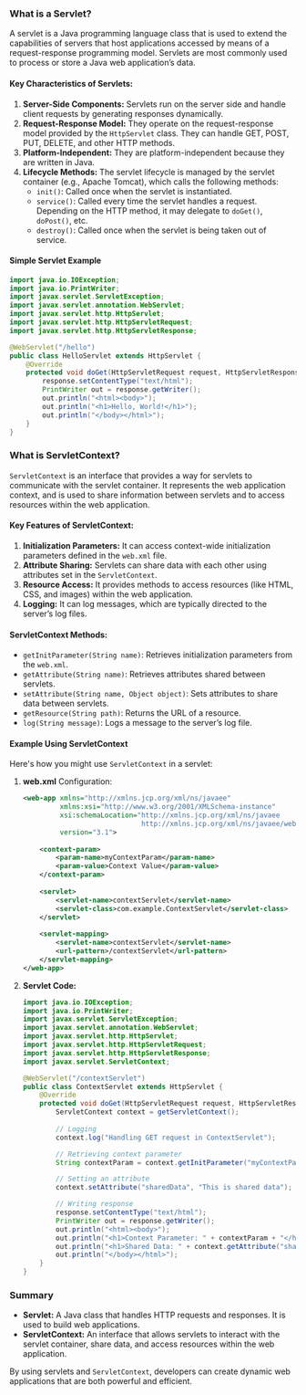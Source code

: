 ### What is a Servlet?

A servlet is a Java programming language class that is used to extend the capabilities of servers that host applications accessed by means of a request-response programming model. Servlets are most commonly used to process or store a Java web application’s data.

#### Key Characteristics of Servlets:
1. **Server-Side Components:** Servlets run on the server side and handle client requests by generating responses dynamically.
2. **Request-Response Model:** They operate on the request-response model provided by the `HttpServlet` class. They can handle GET, POST, PUT, DELETE, and other HTTP methods.
3. **Platform-Independent:** They are platform-independent because they are written in Java.
4. **Lifecycle Methods:** The servlet lifecycle is managed by the servlet container (e.g., Apache Tomcat), which calls the following methods:
    - `init()`: Called once when the servlet is instantiated.
    - `service()`: Called every time the servlet handles a request. Depending on the HTTP method, it may delegate to `doGet()`, `doPost()`, etc.
    - `destroy()`: Called once when the servlet is being taken out of service.

#### Simple Servlet Example

```java
import java.io.IOException;
import java.io.PrintWriter;
import javax.servlet.ServletException;
import javax.servlet.annotation.WebServlet;
import javax.servlet.http.HttpServlet;
import javax.servlet.http.HttpServletRequest;
import javax.servlet.http.HttpServletResponse;

@WebServlet("/hello")
public class HelloServlet extends HttpServlet {
    @Override
    protected void doGet(HttpServletRequest request, HttpServletResponse response) throws ServletException, IOException {
        response.setContentType("text/html");
        PrintWriter out = response.getWriter();
        out.println("<html><body>");
        out.println("<h1>Hello, World!</h1>");
        out.println("</body></html>");
    }
}
```

### What is ServletContext?

`ServletContext` is an interface that provides a way for servlets to communicate with the servlet container. It represents the web application context, and is used to share information between servlets and to access resources within the web application.

#### Key Features of ServletContext:
1. **Initialization Parameters:** It can access context-wide initialization parameters defined in the `web.xml` file.
2. **Attribute Sharing:** Servlets can share data with each other using attributes set in the `ServletContext`.
3. **Resource Access:** It provides methods to access resources (like HTML, CSS, and images) within the web application.
4. **Logging:** It can log messages, which are typically directed to the server’s log files.

#### ServletContext Methods:
- `getInitParameter(String name)`: Retrieves initialization parameters from the `web.xml`.
- `getAttribute(String name)`: Retrieves attributes shared between servlets.
- `setAttribute(String name, Object object)`: Sets attributes to share data between servlets.
- `getResource(String path)`: Returns the URL of a resource.
- `log(String message)`: Logs a message to the server’s log file.

#### Example Using ServletContext

Here's how you might use `ServletContext` in a servlet:

1. **web.xml** Configuration:
    ```xml
    <web-app xmlns="http://xmlns.jcp.org/xml/ns/javaee"
             xmlns:xsi="http://www.w3.org/2001/XMLSchema-instance"
             xsi:schemaLocation="http://xmlns.jcp.org/xml/ns/javaee 
                                 http://xmlns.jcp.org/xml/ns/javaee/web-app_3_1.xsd"
             version="3.1">
        
        <context-param>
            <param-name>myContextParam</param-name>
            <param-value>Context Value</param-value>
        </context-param>
        
        <servlet>
            <servlet-name>contextServlet</servlet-name>
            <servlet-class>com.example.ContextServlet</servlet-class>
        </servlet>
        
        <servlet-mapping>
            <servlet-name>contextServlet</servlet-name>
            <url-pattern>/contextServlet</url-pattern>
        </servlet-mapping>
    </web-app>
    ```

2. **Servlet Code:**
    ```java
    import java.io.IOException;
    import java.io.PrintWriter;
    import javax.servlet.ServletException;
    import javax.servlet.annotation.WebServlet;
    import javax.servlet.http.HttpServlet;
    import javax.servlet.http.HttpServletRequest;
    import javax.servlet.http.HttpServletResponse;
    import javax.servlet.ServletContext;

    @WebServlet("/contextServlet")
    public class ContextServlet extends HttpServlet {
        @Override
        protected void doGet(HttpServletRequest request, HttpServletResponse response) throws ServletException, IOException {
            ServletContext context = getServletContext();
            
            // Logging
            context.log("Handling GET request in ContextServlet");

            // Retrieving context parameter
            String contextParam = context.getInitParameter("myContextParam");

            // Setting an attribute
            context.setAttribute("sharedData", "This is shared data");

            // Writing response
            response.setContentType("text/html");
            PrintWriter out = response.getWriter();
            out.println("<html><body>");
            out.println("<h1>Context Parameter: " + contextParam + "</h1>");
            out.println("<h1>Shared Data: " + context.getAttribute("sharedData") + "</h1>");
            out.println("</body></html>");
        }
    }
    ```

### Summary

- **Servlet:** A Java class that handles HTTP requests and responses. It is used to build web applications.
- **ServletContext:** An interface that allows servlets to interact with the servlet container, share data, and access resources within the web application.

By using servlets and `ServletContext`, developers can create dynamic web applications that are both powerful and efficient.